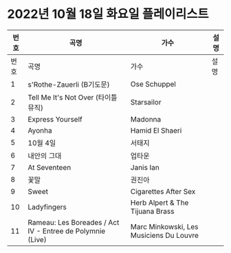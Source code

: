 # 2022년 10월 18일 화요일 플레이리스트

| 번호 | 곡명 | 가수 | 설명 |
|------|------|------|------|
| 번호 | 곡명 | 가수 | 설명 |
| 1 | s'Rothe-Zauerli (B기도문) | Ose Schuppel |  |
| 2 | Tell Me It's Not Over (타이틀 뮤직) | Starsailor |  |
| 3 | Express Yourself | Madonna |  |
| 4 | Ayonha | Hamid El Shaeri |  |
| 5 | 10월 4일 | 서태지 |  |
| 6 | 내안의 그대 | 업타운 |  |
| 7 | At Seventeen | Janis Ian |  |
| 8 | 꽃말 | 권진아 |  |
| 9 | Sweet | Cigarettes After Sex |  |
| 10 | Ladyfingers | Herb Alpert & The Tijuana Brass |  |
| 11 | Rameau: Les Boreades / Act IV - Entree de Polymnie (Live) | Marc Minkowski, Les Musiciens Du Louvre |  |
